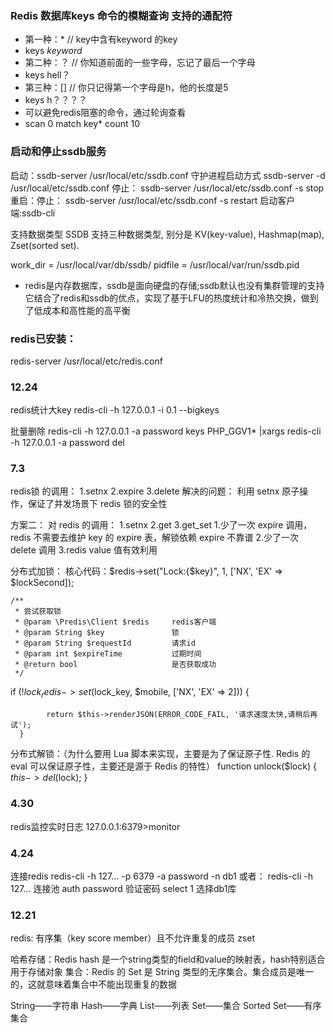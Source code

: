 
### Redis 数据库keys 命令的模糊查询 支持的通配符
* 第一种：*   // key中含有keyword 的key
* keys *keyword*
* 第二种：？  // 你知道前面的一些字母，忘记了最后一个字母
* keys hell？
* 第三种：[]  // 你只记得第一个字母是h，他的长度是5
* keys h？？？？
* 可以避免redis阻塞的命令，通过轮询查看
* scan 0 match key* count 10

### 启动和停止ssdb服务
启动：ssdb-server /usr/local/etc/ssdb.conf
守护进程启动方式 ssdb-server -d /usr/local/etc/ssdb.conf
停止： ssdb-server /usr/local/etc/ssdb.conf -s stop
重启：停止： ssdb-server /usr/local/etc/ssdb.conf -s restart
启动客户端:ssdb-cli

支持数据类型
SSDB ⽀持三种数据类型, 别分是 KV(key-value), Hashmap(map), Zset(sorted set).

work_dir = /usr/local/var/db/ssdb/
pidfile = /usr/local/var/run/ssdb.pid

* redis是内存数据库，ssdb是面向硬盘的存储;ssdb默认也没有集群管理的支持它结合了redis和ssdb的优点，实现了基于LFU的热度统计和冷热交换，做到了低成本和高性能的高平衡



### redis已安装：
redis-server /usr/local/etc/redis.conf

### 12.24
redis统计大key
redis-cli  -h 127.0.0.1  -i 0.1  --bigkeys

批量删除
redis-cli -h 127.0.0.1 -a password keys PHP_GGV1* |xargs redis-cli -h 127.0.0.1 -a password del


### 7.3
redis锁 的调用：
1.setnx
2.expire
3.delete
解决的问题：
利用 setnx 原子操作，保证了并发场景下 redis 锁的安全性

方案二：
对 redis 的调用：
1.setnx
2.get
3.get_set
1.少了一次 expire 调用，redis 不需要去维护 key 的 expire 表，解锁依赖 expire 不靠谱
2.少了一次 delete 调用
3.redis value 值有效利用


分布式加锁：
核心代码：$redis->set("Lock:{$key}", 1, ['NX', 'EX' => $lockSecond]);

    /**
     * 尝试获取锁
     * @param \Predis\Client $redis     redis客户端
     * @param String $key               锁
     * @param String $requestId         请求id
     * @param int $expireTime           过期时间
     * @return bool                     是否获取成功
     */
   if (!$lock_redis->set($lock_key, $mobile, ['NX', 'EX' => 2])) {

            return $this->renderJSON(ERROR_CODE_FAIL, '请求速度太快,请稍后再试');
      }

分布式解锁：（为什么要用 Lua 脚本来实现，主要是为了保证原子性. Redis 的 eval 可以保证原子性，主要还是源于 Redis 的特性）
    function unlock($lock)
    {
        $this->del($lock);
    }



### 4.30
redis监控实时日志
127.0.0.1:6379>monitor

### 4.24
连接redis
redis-cli -h 127... -p 6379 -a password -n db1
或者：
redis-cli -h 127... 连接池
auth password  验证密码
select 1 选择db1库

### 12.21
redis: 有序集（key score member）且不允许重复的成员
zset

哈希存储：Redis hash 是一个string类型的field和value的映射表，hash特别适合用于存储对象
集合：Redis 的 Set 是 String 类型的无序集合。集合成员是唯一的，这就意味着集合中不能出现重复的数据

String——字符串
Hash——字典
List——列表
Set——集合
Sorted Set——有序集合

